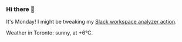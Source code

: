 ### Hi there :wave:

It's Monday! I might be tweaking my [Slack workspace analyzer action](https://github.com/bewuethr/slack-analyzer).

Weather in Toronto: sunny, at +6°C.
